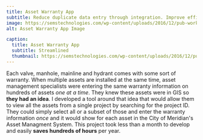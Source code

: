 ```yaml
---
title: Asset Warranty App
subtitle: Reduce duplicate data entry through integration. Improve efficiency.
image: https://semstechnologies.com/wp-content/uploads/2016/12/pub-work-order.jpg
alt: Asset Warranty App Image

caption:
  title: Asset Warranty App
  subtitle: Streamlined
  thumbnail: https://semstechnologies.com/wp-content/uploads/2016/12/pub-work-order.jpg
---
```

Each valve, manhole, mainline and hydrant comes with some sort of warranty. When multiple assets are installed at the same time, asset management specialists were entering the same warranty information on hundreds of assets *one at a time*. They knew these assets were in GIS so **they had an idea**. I developed a tool around that idea that would allow them to view all the assets from a single project by searching for the project ID. They could simply select all or a subset of those and enter the warranty information _once_ and it would show for each asset in the City of Meridian's Asset Managment System. This project took less than a month to develop and easily **saves hundreds of hours** per year. 

<!-- {:.list-inline}
- Date: January 2017
- Client: City of Meridian
- Category: Reduce duplicate data entry through integration. -->

